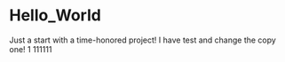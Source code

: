 # Hello_World
Just a start with a time-honored project!
I have test and change the copy one!
1
111111
